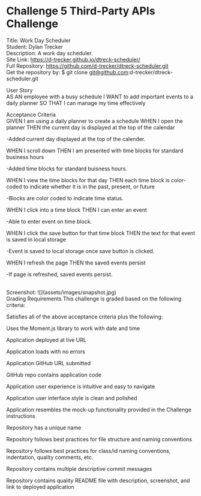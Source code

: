 # Challenge 5 Third-Party APIs Challenge

Title: Work Day Scheduler </br>
Student: Dylan Trecker</br>
Description: A work day scheduler.</br>
Site Link: https://d-trecker.github.io/dtreck-scheduler/ </br>
Full Repository: https://github.com/d-trecker/dtreck-scheduler.git </br>
Get the repository by: $ git clone git@github.com:d-trecker/dtreck-scheduler.git </br>

User Story </br>
AS AN employee with a busy schedule
I WANT to add important events to a daily planner
SO THAT I can manage my time effectively

Acceptance Criteria </br>
GIVEN I am using a daily planner to create a schedule
WHEN I open the planner
THEN the current day is displayed at the top of the calendar

-Added current day displayed at the top of the calender.

WHEN I scroll down
THEN I am presented with time blocks for standard business hours

-Added time blocks for standard buisness hours.

WHEN I view the time blocks for that day
THEN each time block is color-coded to indicate whether it is in the past, present, or future

-Blocks are color coded to indicate time status.

WHEN I click into a time block
THEN I can enter an event

-Able to enter event on time block.

WHEN I click the save button for that time block
THEN the text for that event is saved in local storage

-Event is saved to local storage once save button is clicked.

WHEN I refresh the page
THEN the saved events persist

-If page is refreshed, saved events persist.

</br>
Screenshot: ![](assets/images/snapshot.jpg)
</br>
Grading Requirements
This challenge is graded based on the following criteria:  </br>

Satisfies all of the above acceptance criteria plus the following:

Uses the Moment.js library to work with date and time

Application deployed at live URL

Application loads with no errors

Application GitHub URL submitted

GitHub repo contains application code

Application user experience is intuitive and easy to navigate

Application user interface style is clean and polished

Application resembles the mock-up functionality provided in the Challenge instructions

Repository has a unique name

Repository follows best practices for file structure and naming conventions

Repository follows best practices for class/id naming conventions, indentation, quality comments, etc.

Repository contains multiple descriptive commit messages

Repository contains quality README file with description, screenshot, and link to deployed application
